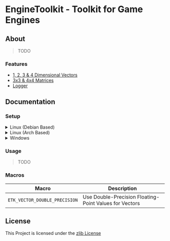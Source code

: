 # EngineToolkit - Toolkit for Game Engines

## About

> TODO

### Features

- [1, 2, 3 & 4 Dimensional Vectors](../include/EngineToolkit/vector)
- [3x3 & 4x4 Matrices](../include/EngineToolkit/matrix)
- [Logger](../include/EngineToolkit/log)

## Documentation

### Setup

<details>
<summary>Linux (Debian Based)</summary>

> TODO

</details>

<details>
<summary>Linux (Arch Based)</summary>

> TODO

</details>

<details>
<summary>Windows</summary>

> TODO

</details>

### Usage

> TODO

### Macros

| Macro  | Description |
| --- | --- |
| `ETK_VECTOR_DOUBLE_PRECISION`  | Use Double-Precision Floating-Point Values for Vectors  |

## License

This Project is licensed under the [zlib License](https://opensource.org/license/zlib-license-php/)
